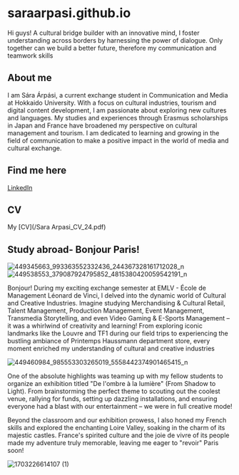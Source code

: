 # saraarpasi.github.io
Hi guys!
A cultural bridge builder with an innovative mind, I foster understanding across borders
by harnessing the power of dialogue. Only together can we build a better future, therefore my communication and teamwork skills

## About me 
I am Sára Árpási, a current exchange student in Communication and Media at Hokkaido University. With a focus on cultural industries, tourism and digital content development, I am passionate about exploring new cultures and languages. My studies and experiences through Erasmus scholarships in Japan and France have broadened my perspective on cultural management and tourism. I am dedicated to learning and growing in the field of communication to make a positive impact in the world of media and cultural exchange.

## Find me here

 [LinkedIn](https://www.linkedin.com/in/s%C3%A1ra-%C3%A1rp%C3%A1si-3b6783184/)

## CV
My [CV](/Sara Arpasi_CV_24.pdf)

## Study abroad- Bonjour Paris! 

![449345663_993363552332436_244367328161712028_n](https://github.com/saraarpasi/saraarpasi.github.io/assets/172238710/d7d53b31-98b4-499a-b9d3-a1231d7be809)
![449538553_379087924795852_4815380420059542191_n](https://github.com/saraarpasi/saraarpasi.github.io/assets/172238710/8ddde7b4-546b-4708-8287-c019d7d6a9ba)

Bonjour! During my exciting exchange semester at EMLV - École de Management Léonard de Vinci, I delved into the dynamic world of Cultural and Creative Industries. Imagine studying Merchandising & Cultural Retail, Talent Management, Production Management, Event Management, Transmedia Storytelling, and even Video Gaming & E-Sports Management – it was a whirlwind of creativity and learning! From exploring iconic landmarks like the Louvre and TF1 during our field trips to experiencing the bustling ambiance of Printemps Haussmann department store, every moment enriched my understanding of cultural and creative industries

![449460984_985553303265019_5558442374901465415_n](https://github.com/saraarpasi/saraarpasi.github.io/assets/172238710/737a02b1-267e-4644-929c-7310498d102f)

One of the absolute highlights was teaming up with my fellow students to organize an exhibition titled "De l'ombre à la lumière" (From Shadow to Light). From brainstorming the perfect theme to scouting out the coolest venue, rallying for funds, setting up dazzling installations, and ensuring everyone had a blast with our entertainment – we were in full creative mode!

Beyond the classroom and our exhibition prowess, I also honed my French skills and explored the enchanting Loire Valley, soaking in the charm of its majestic castles. France's spirited culture and the joie de vivre of its people made my adventure truly memorable, leaving me eager to "revoir" Paris soon!

![1703226614107 (1)](https://github.com/saraarpasi/saraarpasi.github.io/assets/172238710/f90c8fe5-2a01-4633-bad1-d95783ef4274)
